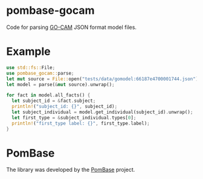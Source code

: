 # pombase-gocam

Code for parsing [GO-CAM](https://geneontology.org/docs/gocam-overview)
JSON format model files.

# Example

```rust
use std::fs::File;
use pombase_gocam::parse;
let mut source = File::open("tests/data/gomodel:66187e4700001744.json").unwrap();
let model = parse(&mut source).unwrap();

for fact in model.all_facts() {
  let subject_id = &fact.subject;
  println!("subject_id: {}", subject_id);
  let subject_individual = model.get_individual(subject_id).unwrap();
  let first_type = &subject_individual.types[0];
  println!("first_type label: {}", first_type.label);
}
```

# PomBase

The library was developed by the [PomBase](https://www.pombase.org/) project.
